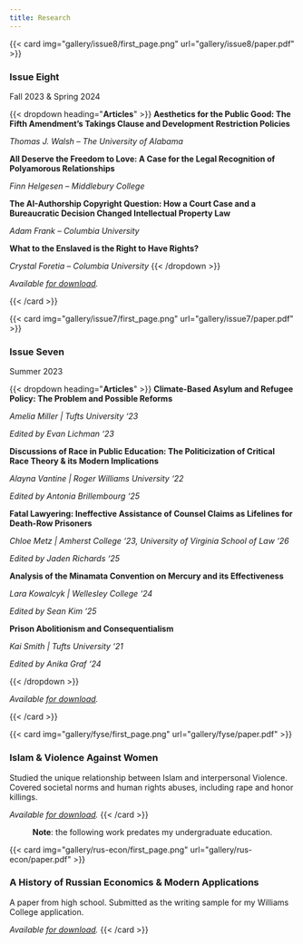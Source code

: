 ```yaml
---
title: Research
---
```


{{< card img="gallery/issue8/first_page.png" url="gallery/issue8/paper.pdf" >}}
###  Issue Eight

Fall 2023 & Spring 2024

{{< dropdown heading="**Articles**" >}}
**Aesthetics for the Public Good: The Fifth Amendment’s Takings Clause and Development Restriction Policies** 

*Thomas J. Walsh – The University of Alabama*

**All Deserve the Freedom to Love: A Case for the Legal Recognition of Polyamorous Relationships** 

*Finn Helgesen – Middlebury College*

**The AI-Authorship Copyright Question: How a Court Case and a Bureaucratic Decision Changed Intellectual Property Law** 

*Adam Frank – Columbia University*

**What to the Enslaved is the Right to Have Rights?** 

*Crystal Foretia – Columbia University*
{{< /dropdown >}}

_Available [for download](gallery/isssue8/paper.pdf)._

{{< /card >}}

{{< card img="gallery/issue7/first_page.png" url="gallery/issue7/paper.pdf" >}}

###  Issue Seven

Summer 2023

{{< dropdown heading="**Articles**" >}}
**Climate-Based Asylum and Refugee Policy: The Problem and Possible Reforms** 

*Amelia Miller | Tufts University ‘23*

*Edited by Evan Lichman ‘23*

**Discussions of Race in Public Education: The Politicization of Critical Race Theory & its Modern Implications**  

*Alayna Vantine | Roger Williams University ‘22*

*Edited by Antonia Brillembourg ‘25*

**Fatal Lawyering: Ineffective Assistance of Counsel Claims as Lifelines for Death-Row Prisoners** 

*Chloe Metz | Amherst College ‘23, University of Virginia School of Law ‘26*

*Edited by Jaden Richards ‘25*

**Analysis of the Minamata Convention on Mercury and its Effectiveness** 

*Lara Kowalcyk | Wellesley College ‘24*

*Edited by Sean Kim ‘25*

**Prison Abolitionism and Consequentialism** 

*Kai Smith | Tufts University ‘21*

*Edited by Anika Graf ‘24*

{{< /dropdown >}}

_Available [for download](gallery/isssue7/paper.pdf)._

{{< /card >}}

{{< card img="gallery/fyse/first_page.png" url="gallery/fyse/paper.pdf" >}}
###  Islam & Violence Against Women

Studied the unique relationship between Islam and interpersonal Violence. Covered societal norms and human rights abuses, including rape and honor killings.

_Available [for download](gallery/fyse/paper.pdf)._
{{< /card >}}

<div class="line"></div>

<center>

**Note**: the following work predates my undergraduate education.

</center>

{{< card img="gallery/rus-econ/first_page.png" url="gallery/rus-econ/paper.pdf" >}}
###  A History of Russian Economics & Modern Applications

A paper from high school. Submitted as the writing sample for my Williams College application.

_Available [for download](gallery/rus-econ/paper.pdf)._
{{< /card >}}

